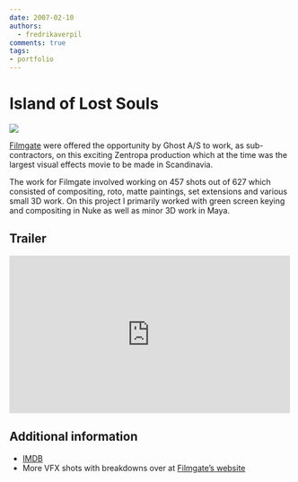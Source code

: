 ```yaml
---
date: 2007-02-10
authors:
  - fredrikaverpil
comments: true
tags:
- portfolio
---
```


# Island of Lost Souls

![](/static/gallery/2007-lostsouls.jpg)

[Filmgate](http://www.filmgate.se) were offered the opportunity by Ghost A/S to work, as sub-contractors, on this exciting Zentropa production which at the time was the largest visual effects movie to be made in Scandinavia.

<!-- more -->

The work for Filmgate involved working on 457 shots out of 627 which consisted of compositing, roto, matte paintings, set extensions and various small 3D work. On this project I primarily worked with green screen keying and compositing in Nuke as well as minor 3D work in Maya.

## Trailer

<p>
<iframe src="https://player.vimeo.com/video/9685584" width="500" height="281" frameborder="0" webkitallowfullscreen mozallowfullscreen allowfullscreen></iframe>
</p>

## Additional information

- [IMDB](http://www.imdb.com/title/tt0466449/)
- More VFX shots with breakdowns over at [Filmgate’s website](http://www.filmgate.se/)